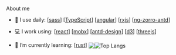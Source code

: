 <!--<h1 align="center">欢迎来到小车的GitHub主页👋</h1>-->


About me

<!--
Here are some ideas to get you started:

- 🔭 I’m currently working on ...
- 🌱 I’m currently learning ...
- 👯 I’m looking to collaborate on ...
- 🤔 I’m looking for help with ...
- 💬 Ask me about ...
- 📫 How to reach me: ...
- 😄 Pronouns: ...
- ⚡ Fun fact: ...
-->
- 🚀 I use daily:
  [[sass](https://github.com/sass/sass)]
  [[TypeScript](https://github.com/microsoft/TypeScript)]
  [[angular](https://github.com/angular/angular)]
  [[rxjs](https://github.com/ReactiveX/rxjs)]
  [[ng-zorro-antd](https://github.com/NG-ZORRO/ng-zorro-antd)]

- 💻 I work using:
  [[react](https://github.com/facebook/react)]
  [[mobx](https://github.com/mobxjs/mobx)]
  [[antd-design](https://github.com/ant-design/ant-design)]
  [[d3](https://github.com/d3/d3)]
  [[threejs](https://github.com/mrdoob/three.js/)]

- 🌱 I’m currently learning:
  [[rust](https://hbche.github.io/my-website/blog/tags/rust)]
<img align="center" src="https://github-readme-stats.vercel.app/api?username=narukara&show_icons=true&hide_title=true&hide_border=true&theme=dracula" /><img align="center" alt="Top Langs" src="https://github-readme-stats.vercel.app/api/top-langs/?username=narukara&layout=compact&show_icons=true&hide_border=true&theme=dracula" />

